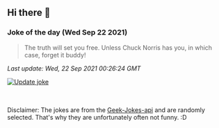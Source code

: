 ## Hi there 👋

### Joke of the day (Wed Sep 22 2021)
<!-- joke -->
>The truth will set you free. Unless Chuck Norris has you, in which case, forget it buddy!
<!-- /joke -->

*Last update: Wed, 22 Sep 2021 00:26:24 GMT*

[![Update joke](https://github.com/nclskfm/nclskfm/actions/workflows/joke.yml/badge.svg)](https://github.com/nclskfm/nclskfm/actions/workflows/joke.yml)

<br><br>
Disclaimer: The jokes are from the [Geek-Jokes-api](https://github.com/sameerkumar18/geek-joke-api) and are randomly selected. That's why they are unfortunately often not funny. :D
